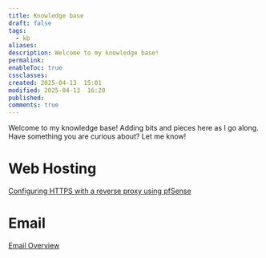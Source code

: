 ```yaml
---
title: Knowledge base
draft: false
tags:
  - kb
aliases: 
description: Welcome to my knowledge base!
permalink: 
enableToc: true
cssclasses: 
created: 2025-04-13  15:01
modified: 2025-04-13  16:20
published: 
comments: true
---
```

Welcome to my knowledge base! Adding bits and pieces here as I go along. Have something you are curious about? Let me know!

# Web Hosting
[Configuring HTTPS with a reverse proxy using pfSense](web_hosting/configure-https-with-a-reverse-proxy-using-pfsense.md) 

# Email
[Email Overview](Email/index.md)
